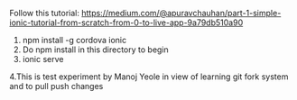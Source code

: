 Follow this tutorial:
https://medium.com/@apuravchauhan/part-1-simple-ionic-tutorial-from-scratch-from-0-to-live-app-9a79db510a90

1. npm install -g cordova ionic
2. Do npm install in this directory to begin
3. ionic serve 

4.This is test experiment by Manoj Yeole in view of learning git fork system and to pull push changes